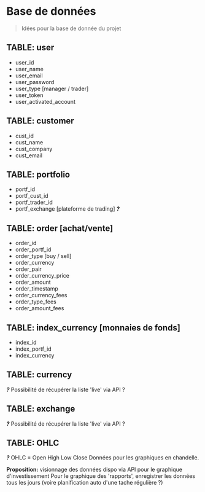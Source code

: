 # Base de données #
>Idées pour la base de donnée du projet

## TABLE: user ##
 - user_id
 - user_name
 - user_email
 - user_password
 - user_type [manager / trader]
 - user_token
 - user_activated_account

## TABLE: customer ##
 - cust_id
 - cust_name
 - cust_company
 - cust_email

## TABLE: portfolio ##
 - portf_id
 - portf_cust_id
 - portf_trader_id
 - portf_exchange [plateforme de trading] ***?***

## TABLE: order [achat/vente] ##
 - order_id
 - order_portf_id
 - order_type [buy / sell]
 - order_currency
 - order_pair
 - order_currency_price
 - order_amount
 - order_timestamp
 - order_currency_fees
 - order_type_fees
 - order_amount_fees

## TABLE: index_currency [monnaies de fonds] ##
 - index_id
 - index_portf_id
 - index_currency

## TABLE: currency ##
***?***
Possibilité de récupérer la liste 'live' via API ?

## TABLE: exchange ##
***?***
Possibilité de récupérer la liste 'live' via API ?

## TABLE: OHLC ##
***?***
OHLC = Open High Low Close
Données pour les graphiques en chandelle.

**Proposition:** visionnage des données dispo via API pour le graphique d'investissement
Pour le graphique des 'rapports', enregistrer les données tous les jours (voire planification auto d'une tache régulière ?)
